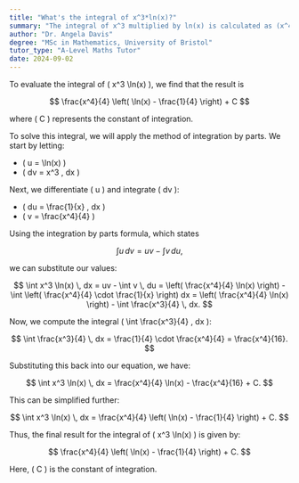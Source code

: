```yaml
---
title: "What's the integral of x^3*ln(x)?"
summary: "The integral of x^3 multiplied by ln(x) is calculated as (x^4/4)*(ln(x) - 1/4)."
author: "Dr. Angela Davis"
degree: "MSc in Mathematics, University of Bristol"
tutor_type: "A-Level Maths Tutor"
date: 2024-09-02
---
```


To evaluate the integral of \( x^3 \ln(x) \), we find that the result is 

$$ 
\frac{x^4}{4} \left( \ln(x) - \frac{1}{4} \right) + C 
$$ 

where \( C \) represents the constant of integration.

To solve this integral, we will apply the method of integration by parts. We start by letting: 

- \( u = \ln(x) \)
- \( dv = x^3 \, dx \)

Next, we differentiate \( u \) and integrate \( dv \):

- \( du = \frac{1}{x} \, dx \)
- \( v = \frac{x^4}{4} \)

Using the integration by parts formula, which states 

$$ 
\int u \, dv = uv - \int v \, du, 
$$ 

we can substitute our values:

$$ 
\int x^3 \ln(x) \, dx = uv - \int v \, du 
= \left( \frac{x^4}{4} \ln(x) \right) - \int \left( \frac{x^4}{4} \cdot \frac{1}{x} \right) dx 
= \left( \frac{x^4}{4} \ln(x) \right) - \int \frac{x^3}{4} \, dx. 
$$ 

Now, we compute the integral \( \int \frac{x^3}{4} \, dx \):

$$ 
\int \frac{x^3}{4} \, dx = \frac{1}{4} \cdot \frac{x^4}{4} = \frac{x^4}{16}. 
$$ 

Substituting this back into our equation, we have:

$$ 
\int x^3 \ln(x) \, dx = \frac{x^4}{4} \ln(x) - \frac{x^4}{16} + C. 
$$ 

This can be simplified further:

$$ 
\int x^3 \ln(x) \, dx = \frac{x^4}{4} \left( \ln(x) - \frac{1}{4} \right) + C. 
$$ 

Thus, the final result for the integral of \( x^3 \ln(x) \) is given by:

$$ 
\frac{x^4}{4} \left( \ln(x) - \frac{1}{4} \right) + C. 
$$ 

Here, \( C \) is the constant of integration.
    
